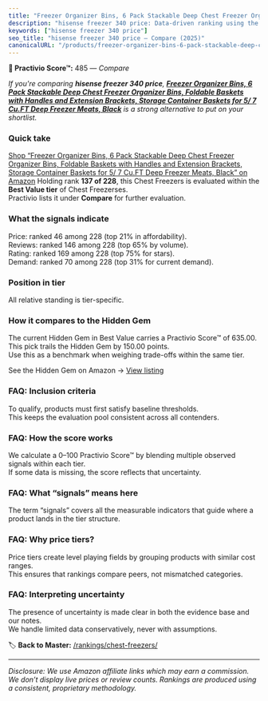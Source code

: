 ```yaml
---
title: "Freezer Organizer Bins, 6 Pack Stackable Deep Chest Freezer Organizer Bins, Foldable Baskets with Handles and Extension Brackets, Storage Container Baskets for 5/ 7 Cu.FT Deep Freezer Meats, Black"
description: "hisense freezer 340 price: Data-driven ranking using the Practivio Score™. Positioned by quality, value, demand, findability, momentum."
keywords: ["hisense freezer 340 price"]
seo_title: "hisense freezer 340 price — Compare (2025)"
canonicalURL: "/products/freezer-organizer-bins-6-pack-stackable-deep-chest-freezer-organizer-bins-foldable-baskets-with-handles-and-extension-brackets-storage-container-baskets-for-5-7-cuft-deep-freezer-meats-black-B0DKHX2L52/"
---
```


**🛒 Practivio Score™:** 485 — _Compare_


*If you're comparing **hisense freezer 340 price**, **[Freezer Organizer Bins, 6 Pack Stackable Deep Chest Freezer Organizer Bins, Foldable Baskets with Handles and Extension Brackets, Storage Container Baskets for 5/ 7 Cu.FT Deep Freezer Meats, Black](https://www.amazon.com/dp/B0DKHX2L52?tag=practivio-20)** is a strong alternative to put on your shortlist.*
### Quick take
[Shop “Freezer Organizer Bins, 6 Pack Stackable Deep Chest Freezer Organizer Bins, Foldable Baskets with Handles and Extension Brackets, Storage Container Baskets for 5/ 7 Cu.FT Deep Freezer Meats, Black” on Amazon](https://www.amazon.com/dp/B0DKHX2L52?tag=practivio-20)
Holding rank **137 of 228**, this Chest Freezers is evaluated within the **Best Value tier** of Chest Freezerses.  
Practivio lists it under **Compare** for further evaluation.

### What the signals indicate
Price: ranked 46 among 228 (top 21% in affordability).  
Reviews: ranked 146 among 228 (top 65% by volume).  
Rating: ranked 169 among 228 (top 75% for stars).  
Demand: ranked 70 among 228 (top 31% for current demand).

### Position in tier
All relative standing is tier-specific.

### How it compares to the Hidden Gem
The current Hidden Gem in Best Value carries a Practivio Score™ of 635.00.  
This pick trails the Hidden Gem by 150.00 points.  
Use this as a benchmark when weighing trade-offs within the same tier.  

See the Hidden Gem on Amazon → [View listing](https://www.amazon.com/dp/B07H463Q6Y?tag=practivio-20)

### FAQ: Inclusion criteria
To qualify, products must first satisfy baseline thresholds.  
This keeps the evaluation pool consistent across all contenders.

### FAQ: How the score works
We calculate a 0–100 Practivio Score™ by blending multiple observed signals within each tier.  
If some data is missing, the score reflects that uncertainty.

### FAQ: What “signals” means here
The term “signals” covers all the measurable indicators that guide where a product lands in the tier structure.

### FAQ: Why price tiers?
Price tiers create level playing fields by grouping products with similar cost ranges.  
This ensures that rankings compare peers, not mismatched categories.

### FAQ: Interpreting uncertainty
The presence of uncertainty is made clear in both the evidence base and our notes.  
We handle limited data conservatively, never with assumptions.

<!-- Missing template for Compare/CompareWithinPriceClass -->


🏷️ **Back to Master:** [/rankings/chest-freezers/](/rankings/chest-freezers/)

---
_Disclosure: We use Amazon affiliate links which may earn a commission. We don’t display live prices or review counts. Rankings are produced using a consistent, proprietary methodology._
